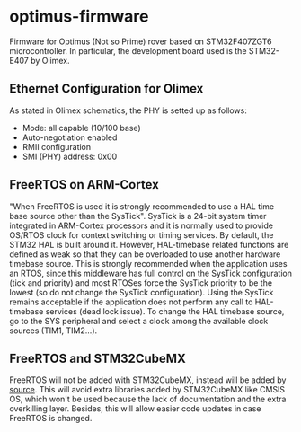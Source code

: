 # optimus-firmware
Firmware for Optimus (Not so Prime) rover based on STM32F407ZGT6 microcontroller. In particular, the development board used is the STM32-E407 by Olimex.

## Ethernet Configuration for Olimex
As stated in Olimex schematics, the PHY is setted up as follows:
 * Mode: all capable (10/100 base)
 * Auto-negotiation enabled
 * RMII configuration
 * SMI (PHY) address: 0x00

## FreeRTOS on ARM-Cortex
"When FreeRTOS is used it is strongly recommended to use a HAL time base source other than the SysTick".
SysTick is a 24-bit system timer integrated in ARM-Cortex processors and it is normally used to provide OS/RTOS clock for context switching or timing services. By default, the STM32 HAL is built around it. However, HAL-timebase related functions are defined as weak so that they can be overloaded to use another hardware timebase source. This is strongly recommended when the application uses an RTOS, since this middleware has full control on the SysTick configuration (tick and priority) and most RTOSes force the SysTick priority to be the lowest (so do not change the SysTick configuration). Using the SysTick remains acceptable if the application does not perform any call to HAL-timebase services (dead lock issue).
To change the HAL timebase source, go to the SYS peripheral and select a clock among the available clock sources (TIM1, TIM2...).

## FreeRTOS and STM32CubeMX
FreeRTOS will not be added with STM32CubeMX, instead will be added by [source](https://github.com/FreeRTOS/FreeRTOS-Kernel). This will avoid extra libraries added by STM32CubeMX like CMSIS OS, which won't be used because the lack of documentation and the extra overkilling layer. Besides, this will allow easier code updates in case FreeRTOS is changed.
